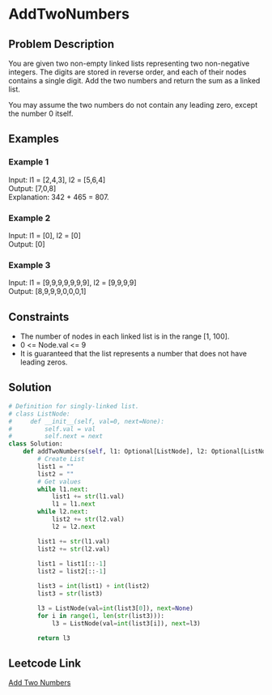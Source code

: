 # AddTwoNumbers

## Problem Description
You are given two non-empty linked lists representing two non-negative integers. The digits are stored in reverse order, and each of their nodes contains a single digit. Add the two numbers and return the sum as a linked list.<br>

You may assume the two numbers do not contain any leading zero, except the number 0 itself.<br>

## Examples
### Example 1
Input: l1 = [2,4,3], l2 = [5,6,4]<br>
Output: [7,0,8]<br>
Explanation: 342 + 465 = 807.<br>

### Example 2
Input: l1 = [0], l2 = [0]<br>
Output: [0]<br>

### Example 3
Input: l1 = [9,9,9,9,9,9,9], l2 = [9,9,9,9]<br>
Output: [8,9,9,9,0,0,0,1] <br>

## Constraints
- The number of nodes in each linked list is in the range [1, 100].
- 0 <= Node.val <= 9
- It is guaranteed that the list represents a number that does not have leading zeros.

## Solution
```python
# Definition for singly-linked list.
# class ListNode:
#     def __init__(self, val=0, next=None):
#         self.val = val
#         self.next = next
class Solution:
    def addTwoNumbers(self, l1: Optional[ListNode], l2: Optional[ListNode]) -> Optional[ListNode]:
        # Create List
        list1 = ""
        list2 = ""
        # Get values
        while l1.next:
            list1 += str(l1.val)
            l1 = l1.next
        while l2.next:
            list2 += str(l2.val)
            l2 = l2.next

        list1 += str(l1.val)
        list2 += str(l2.val)
        
        list1 = list1[::-1]
        list2 = list2[::-1]

        list3 = int(list1) + int(list2)
        list3 = str(list3)

        l3 = ListNode(val=int(list3[0]), next=None)
        for i in range(1, len(str(list3))):
            l3 = ListNode(val=int(list3[i]), next=l3)

        return l3
```

## Leetcode Link
[Add Two Numbers](https://leetcode.com/problems/add-two-numbers/)
